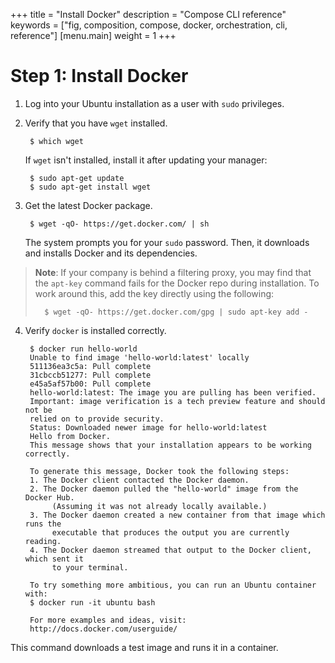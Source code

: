 +++
title = "Install Docker"
description = "Compose CLI reference"
keywords = ["fig, composition, compose, docker, orchestration, cli,  reference"]
[menu.main]
weight = 1
+++

# Step 1: Install Docker

1. Log into your Ubuntu installation as a user with `sudo` privileges.

2. Verify that you have `wget` installed.

        $ which wget

    If `wget` isn't installed, install it after updating your manager:

        $ sudo apt-get update
        $ sudo apt-get install wget

3. Get the latest Docker package.

        $ wget -qO- https://get.docker.com/ | sh

    The system prompts you for your `sudo` password. Then, it downloads and
    installs Docker and its dependencies.
>**Note**: If your company is behind a filtering proxy, you may find that the
>`apt-key`
>command fails for the Docker repo during installation. To work around this,
>add the key directly using the following:
>
>       $ wget -qO- https://get.docker.com/gpg | sudo apt-key add -

4. Verify `docker` is installed correctly.

		$ docker run hello-world
		Unable to find image 'hello-world:latest' locally
		511136ea3c5a: Pull complete
		31cbccb51277: Pull complete
		e45a5af57b00: Pull complete
		hello-world:latest: The image you are pulling has been verified.
		Important: image verification is a tech preview feature and should not be
		relied on to provide security.
		Status: Downloaded newer image for hello-world:latest
		Hello from Docker.
		This message shows that your installation appears to be working correctly.

		To generate this message, Docker took the following steps:
		1. The Docker client contacted the Docker daemon.
		2. The Docker daemon pulled the "hello-world" image from the Docker Hub.
			 (Assuming it was not already locally available.)
		3. The Docker daemon created a new container from that image which runs the
			 executable that produces the output you are currently reading.
		4. The Docker daemon streamed that output to the Docker client, which sent it
			 to your terminal.

		To try something more ambitious, you can run an Ubuntu container with:
		$ docker run -it ubuntu bash

		For more examples and ideas, visit:
		http://docs.docker.com/userguide/

  This command downloads a test image and runs it in a container.
